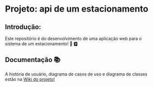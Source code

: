 # Projeto: api de um estacionamento

## Introdução:

 Este repositório é do desenvolvimento de uma aplicação web para o sistema de um estacionamento! 🚗 🅿️
 
 
## Documentação 📚

 A história de usuário, diagrama de casos de uso e diagrama de classes estão na [Wiki do projeto!](https://github.com/gabrielruizmb/estacionamento-java/wiki)
